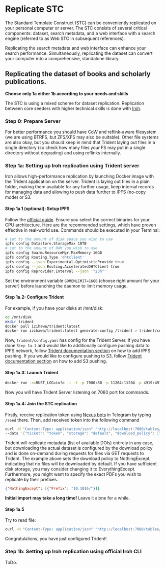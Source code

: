 # Replicate STC

The Standard Template Construct (STC) can be conveniently replicated on your personal computer or server. 
The STC consists of several critical components: dataset, search metadata,
and a web interface with a search engine (referred to as Web STC in subsequent references).

Replicating the search metadata and web interface can enhance your search performance. 
Simultaneously, replicating the dataset can convert your computer into a comprehensive, standalone library.

## Replicating the dataset of books and scholarly publications.

**Choose only 1a either 1b according to your needs and skills**

The STC is using a mixed scheme for dataset replication.
Replication between core seeders with higher technical skills is done with [Iroh](https://iroh.computer/docs).

### Step 0: Prepare Server

For better performance you should have CoW and reflink-aware filesystem (we are using BTRFS, but ZFS/XFS may also be suitable).
Other file systems are also okay, but you should keep in mind that Trident laying out files in a single directory 
(so check how many files your FS may put in a single directory without degrading) and using reflinks internally.

### Step 1a: Setting up Iroh replication using Trident server

Iroh allows high-performance replication by launching Docker image with the Trident application on the server.
Trident is laying out files in a plain folder, making them available for any further usage,
keep internal records for managing data and allowing to push data further to IPFS (no-copy mode) or S3.

#### Step 1a.1 (optional): Setup IPFS

Follow the <a href="https://docs.ipfs.tech/install/command-line/#install-official-binary-distributions" target="_blank">official guide</a>. 
Ensure you select the correct binaries for your CPU architecture. 
Here are the recommended settings, which have proven effective in real-world use. Commands should be executed in your Terminal:

```bash 
# set to the amount of disk space you wish to use
ipfs config Datastore.StorageMax 10TB
# set to the amount of RAM you wish to use
ipfs config Swarm.ResourceMgr.MaxMemory 16GB
ipfs config Routing.Type 'dhtclient'
ipfs config --json Experimental.OptimisticProvide true
ipfs config --json Routing.AcceleratedDHTClient true
ipfs config Reprovider.Interval --json '"23h"'
```
Set the environment variable <code>GOMEMLIMIT=16GB</code> (choose right amount for your server) before launching the daemon to limit memory usage.

#### Step 1a.2: Configure Trident

For example, if you have your disks at /mnt/disk:

```bash
cd /mnt/disk
mkdir trident
docker pull izihawa/trident:latest
docker run izihawa/trident:latest generate-config /trident > trident/config.yaml
```

Now, `trident/config.yaml` has config for the Trident Server.
If you have done `Step 1a.1` and would like to additionally configure pushing data to IPFS network,
follow [Trident documentation section](https://github.com/izihawa/trident?tab=readme-ov-file#configure-ipfs-sink) on how to add IPFS pushing.
If you would like to configure pushing to S3, follow [Trident documentation section](https://github.com/izihawa/trident?tab=readme-ov-file#configure-s3-sink) on how to add S3 pushing.


#### Step 1a.3: Launch Trident

```bash
docker run -e=RUST_LOG=info -i -t -p 7080:80 -p 11204:11204 -p 4919:4919 -v $(pwd)/trident:/trident izihawa/trident:latest serve --config-path /trident/config.yaml
```

Now you will have Trident Server listening on 7080 port for commands.

#### Step 1a.4: Join the STC replication

Firstly, receive replication token using [Nexus bots](https://t.me/science_nexus4_bot) in Telegram by typing `/seed` there.
Then, add received token into the following command

```bash 
curl -H "Content-Type: application/json" "http://localhost:7080/tables/nexus_science/import/" \
--data '{"ticket": "token", "storage": "default", "download_policy": {"NothingExcept": []}}'
```

Trident will replicate metadata (list of available DOIs) entirely in any case,
but downloading the actual dataset is configured by the download policy and is done on-demand during requests for files via GET requests to Trident.
The example above sets the download policy to NothingExcept, indicating that no files will be downloaded by default.
If you have sufficient disk storage, you may consider changing it to EverythingExcept.
Furthermore, you might want to specify the exact PDFs you wish to replicate by their prefixes.

```json
{"NothingExcept": [{"Prefix": "10.1016/"}]}
```

**Initial import may take a long time!** Leave it alone for a while.

#### Step 1a.5

Try to read file:

```bash 
curl -H "Content-Type: application/json" "http://localhost:7080/tables/nexus_science/10.1016%2fj.scr.2021.102334.pdf/"
```

Congratulations, you have just configured Trident!

### Step 1b: Setting up Iroh replication using official Iroh CLI

ToDo.